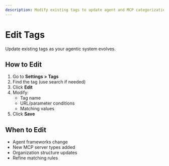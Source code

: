 ```yaml
---
description: Modify existing tags to update agent and MCP categorization.
---
```


# Edit Tags

Update existing tags as your agentic system evolves.

## How to Edit

1. Go to **Settings > Tags**
2. Find the tag (use search if needed)
3. Click **Edit**
4. Modify:
   - Tag name
   - URL/parameter conditions
   - Matching values
5. Click **Save**

## When to Edit

- Agent frameworks change
- New MCP server types added
- Organization structure updates
- Refine matching rules
